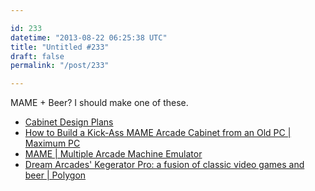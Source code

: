 ```yaml
---

id: 233
datetime: "2013-08-22 06:25:38 UTC"
title: "Untitled #233"
draft: false
permalink: "/post/233"

---
```


MAME + Beer? I should make one of these. 

 
 * [Cabinet Design Plans](https://arcadecontrols.com/arcade_cabinet_plans.shtml)
 * [How to Build a Kick-Ass MAME Arcade Cabinet from an Old PC | Maximum PC](http://www.maximumpc.com/article/features/how_build_kickass_mame_arcade_rig_old_pc_pics)
 * [MAME | Multiple Arcade Machine Emulator](http://mamedev.org/)
 * [Dream Arcades' Kegerator Pro: a fusion of classic video games and beer | Polygon](https://www.polygon.com/2013/8/21/4646102/dream-arcades-kegerator-pro-a-fusion-of-classic-video-games-and-beer)



